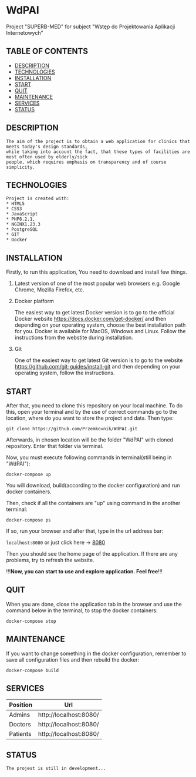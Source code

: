 # WdPAI
Project "SUPERB-MED" for subject "Wstęp do Projektowania Aplikacji Internetowych"


## TABLE OF CONTENTS

* [DESCRIPTION](#description)
* [TECHNOLOGIES](#technologies)
* [INSTALLATION](#installation)
* [START](#start)
* [QUIT](#quit)
* [MAINTENANCE](#maintenance)
* [SERVICES](#services)
* [STATUS](#status)



## DESCRIPTION

    The aim of the project is to obtain a web application for clinics that meets today's design standards, 
    while taking into account the fact, that these types of facilities are most often used by elderly/sick
    people, which requires emphasis on transparency and of course simplicity.



## TECHNOLOGIES

    Project is created with:
    * HTML5
    * CSS3
    * JavaScript
    * PHP8.2.1,
    * NGINX1.23.3
    * PostgreSQL
    * GIT
    * Docker



## INSTALLATION

Firstly, to run this application, You need to download and install few things.

1. Latest version of one of the most popular web browsers e.g. Google Chrome, Mozilla Firefox, etc.

2. Docker platform
    
    The easiest way to get latest Docker version is to go to the official Docker website 
        https://docs.docker.com/get-docker/ and then depending on your operating system, 
        choose the best installation path for you. Docker is available for MacOS, Windows and Linux. 
        Follow the instructions from the webstite during installation.
    
3. Git 
    
    One of the easiest way to get latest Git version is to go to the website 
        https://github.com/git-guides/install-git and then depending on your operating system, 
        follow the instructions.

## START

After that, you need to clone this repository on your local machine. To do this, open your terminal 
and by the use of correct commands go to the location, where do you want to store the project and data. Then type:

`git clone https://github.com/Przemkovnik/WdPAI.git`

Afterwards, in chosen location will be the folder "WdPAI" with cloned repository. 
Enter that folder via terminal.

        
Now, you must execute following commands in terminal(still being in "WdPAI"): 
    
`docker-compose up`
    
You will download, build(according to the docker configuration) and run docker containers.

Then, check if all the containers are "up" using command in the another terminal:
    
`docker-compose ps`
       
If so, run your browser and after that, type in the url address bar:

`localhost:8080` or just click here -> [8080](http://localhost:8080/)

Then you should see the home page of the application. If there are any problems, try to refresh the website.

    
!!!**Now, you can start to use and explore application. Feel free**!!!

## QUIT

When you are done, close the application tab in the browser and use the command below in the terminal, 
to stop the docker containers:

`docker-compose stop`


## MAINTENANCE

If you want to change something in the docker configuration, remember to save all configuration files 
and then rebuild the docker:
    
`docker-compose build`


## SERVICES

| Position | Url |
|-------------|-----|
|Admins       |http://localhost:8080/|
|Doctors      |http://localhost:8080/|
|Patients     |http://localhost:8080/| 

## STATUS
    
    The projest is still in development...
